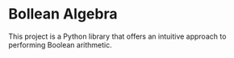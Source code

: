 # Bollean Algebra
This project is a Python library that offers an intuitive approach to performing Boolean arithmetic.
